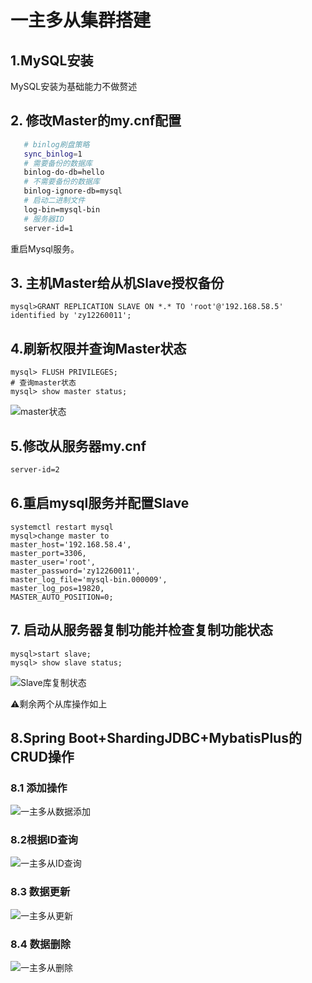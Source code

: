 # 一主多从集群搭建
## 1.MySQL安装
MySQL安装为基础能力不做赘述
## 2. 修改Master的my.cnf配置
```bash
   # binlog刷盘策略
   sync_binlog=1
   # 需要备份的数据库
   binlog-do-db=hello
   # 不需要备份的数据库
   binlog-ignore-db=mysql
   # 启动二进制文件
   log-bin=mysql-bin
   # 服务器ID
   server-id=1
```

重启Mysql服务。

## 3. 主机Master给从机Slave授权备份

```mysql
mysql>GRANT REPLICATION SLAVE ON *.* TO 'root'@'192.168.58.5' identified by 'zy12260011';
```

## 4.刷新权限并查询Master状态

```mysql
mysql> FLUSH PRIVILEGES;
# 查询master状态
mysql> show master status;
```

![master状态](http://image.crystallee.top/master%E7%8A%B6%E6%80%81.png)

## 5.修改从服务器my.cnf

```bash
server-id=2
```

## 6.重启mysql服务并配置Slave

```mysql
systemctl restart mysql
mysql>change master to
master_host='192.168.58.4',
master_port=3306,
master_user='root',
master_password='zy12260011',
master_log_file='mysql-bin.000009',
master_log_pos=19820,
MASTER_AUTO_POSITION=0;
```

## 7. 启动从服务器复制功能并检查复制功能状态

```mysql
mysql>start slave;
mysql> show slave status;
```

![Slave库复制状态](http://image.crystallee.top/Slave%E5%BA%93%E5%A4%8D%E5%88%B6%E7%8A%B6%E6%80%81.png)

⚠️剩余两个从库操作如上

## 8.Spring Boot+ShardingJDBC+MybatisPlus的CRUD操作

### 8.1 添加操作

![一主多从数据添加](http://image.crystallee.top/%E4%B8%80%E4%B8%BB%E5%A4%9A%E4%BB%8E%E6%95%B0%E6%8D%AE%E6%B7%BB%E5%8A%A0.png)

### 8.2根据ID查询

![一主多从ID查询](http://image.crystallee.top/%E4%B8%80%E4%B8%BB%E5%A4%9A%E4%BB%8EID%E6%9F%A5%E8%AF%A2.png)

### 8.3 数据更新

![一主多从更新](http://image.crystallee.top/%E4%B8%80%E4%B8%BB%E5%A4%9A%E4%BB%8E%E6%9B%B4%E6%96%B0.png)

### 8.4 数据删除

![一主多从删除](http://image.crystallee.top/%E4%B8%80%E4%B8%BB%E5%A4%9A%E4%BB%8E%E5%88%A0%E9%99%A4.png)